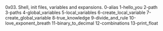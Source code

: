 0x03. Shell, init files, variables and expansions.
0-alias 
1-hello_you 
2-path 
3-paths 
4-global_variables 
5-local_variables 
6-create_local_variable 
7-create_global_variable 
8-true_knowledge 
9-divide_and_rule 
10-love_exponent_breath 
11-binary_to_decimal 
12-combinations 
13-print_float
